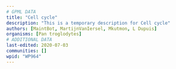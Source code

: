 ```yaml
---
# GPML DATA
title: "Cell cycle"
description: "This is a temporary description for Cell cycle"
authors: [MaintBot, MartijnVanIersel, Mkutmon, L Dupuis]
organisms: [Pan troglodytes]
# ADDITIONAL DATA
last-edited: 2020-07-03
communities: []
wpid: "WP964"
---
```

